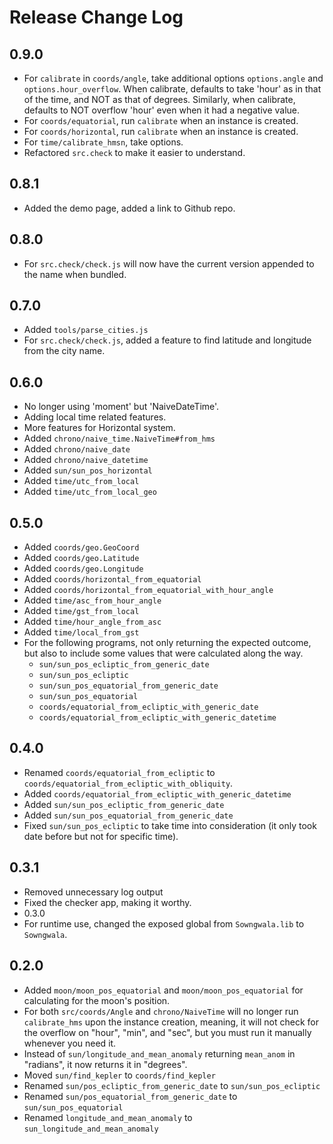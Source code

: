 # Release Change Log

## 0.9.0

- For `calibrate` in `coords/angle`, take additional options `options.angle` and `options.hour_overflow`. When calibrate, defaults to take 'hour' as in that of the time, and NOT as that of degrees. Similarly, when calibrate, defaults to NOT overflow 'hour' even when it had a negative value.
- For `coords/equatorial`, run `calibrate` when an instance is created.
- For `coords/horizontal`, run `calibrate` when an instance is created.
- For `time/calibrate_hmsn`, take options.
- Refactored `src.check` to make it easier to understand.

## 0.8.1

- Added the demo page, added a link to Github repo.

## 0.8.0

- For `src.check/check.js` will now have the current version appended to the name when bundled.

## 0.7.0

- Added `tools/parse_cities.js`
- For `src.check/check.js`, added a feature to find latitude and longitude from the city name.

## 0.6.0

- No longer using 'moment' but 'NaiveDateTime'.
- Adding local time related features.
- More features for Horizontal system.
- Added `chrono/naive_time.NaiveTime#from_hms`
- Added `chrono/naive_date`
- Added `chrono/naive_datetime`
- Added `sun/sun_pos_horizontal`
- Added `time/utc_from_local`
- Added `time/utc_from_local_geo`

## 0.5.0

- Added `coords/geo.GeoCoord`
- Added `coords/geo.Latitude`
- Added `coords/geo.Longitude`
- Added `coords/horizontal_from_equatorial`
- Added `coords/horizontal_from_equatorial_with_hour_angle`
- Added `time/asc_from_hour_angle`
- Added `time/gst_from_local`
- Added `time/hour_angle_from_asc`
- Added `time/local_from_gst`
- For the following programs, not only returning the expected outcome, but also to include some values that were calculated along the way.
  - `sun/sun_pos_ecliptic_from_generic_date`
  - `sun/sun_pos_ecliptic`
  - `sun/sun_pos_equatorial_from_generic_date`
  - `sun/sun_pos_equatorial`
  - `coords/equatorial_from_ecliptic_with_generic_date`
  - `coords/equatorial_from_ecliptic_with_generic_datetime`

## 0.4.0

- Renamed `coords/equatorial_from_ecliptic` to `coords/equatorial_from_ecliptic_with_obliquity`.
- Added `coords/equatorial_from_ecliptic_with_generic_datetime`
- Added `sun/sun_pos_ecliptic_from_generic_date`
- Added `sun/sun_pos_equatorial_from_generic_date`
- Fixed `sun/sun_pos_ecliptic` to take time into consideration (it only took date before but not for specific time).

## 0.3.1

- Removed unnecessary log output
- Fixed the checker app, making it worthy.
- 0.3.0
- For runtime use, changed the exposed global from `Sowngwala.lib` to `Sowngwala`.

## 0.2.0

- Added `moon/moon_pos_equatorial` and `moon/moon_pos_equatorial` for calculating for the moon's position.
- For both `src/coords/Angle` and `chrono/NaiveTime` will no longer run `calibrate_hms` upon the instance creation, meaning, it will not check for the overflow on "hour", "min", and "sec", but you must run it manually whenever you need it.
- Instead of `sun/longitude_and_mean_anomaly` returning `mean_anom` in "radians", it now returns it in "degrees".
- Moved `sun/find_kepler` to `coords/find_kepler`
- Renamed `sun/pos_ecliptic_from_generic_date` to `sun/sun_pos_ecliptic`
- Renamed `sun/pos_equatorial_from_generic_date` to `sun/sun_pos_equatorial`
- Renamed `longitude_and_mean_anomaly` to `sun_longitude_and_mean_anomaly`
